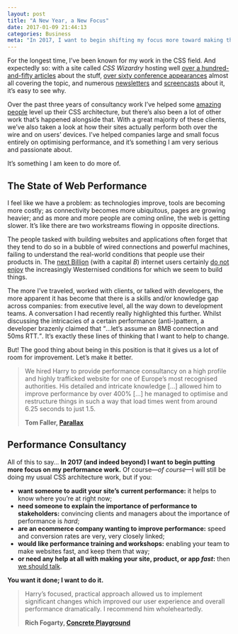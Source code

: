 ```yaml
---
layout: post
title: "A New Year, a New Focus"
date: 2017-01-09 21:44:13
categories: Business
meta: "In 2017, I want to begin shifting my focus more toward making things fast"
---
```


For the longest time, I’ve been known for my work in the CSS field. And
expectedly so: with a site called _CSS Wizardry_ hosting well [over a
hundred-and-fifty articles](/archive/) about the stuff, [over sixty conference
appearances](/speaking/) almost all covering the topic, and numerous
[newsletters](/newsletter/) and
[screencasts](https://www.youtube.com/user/csswizardry) about it, it’s easy to
see why.

Over the past three years of consultancy work I’ve helped some [amazing
people](/#section:clients) level up their CSS architecture, but there’s also
been a lot of other work that’s happened alongside that. With a great majority
of these clients, we’ve also taken a look at how their sites actually perform
both over the wire and on users’ devices. I’ve helped companies large and small
focus entirely on optimising performance, and it’s something I am very serious
and passionate about.

It’s something I am keen to do more of.

## The State of Web Performance

I feel like we have a problem: as technologies improve, tools are becoming more
costly; as connectivity becomes more ubiquitous, pages are growing heavier; and
as more and more people are coming online, the web is getting slower. It’s like
there are two workstreams flowing in opposite directions.

The people tasked with building websites and applications often forget that they
tend to do so in a bubble of wired connections and powerful machines, failing to
understand the real-world conditions that people use their products in. The
[next Billion](https://qz.com/on/the-next-billion/) (with a capital <i>B</i>)
internet users certainly [do not enjoy](https://www.webworldwide.io/) the
increasingly Westernised conditions for which we seem to build things.

The more I’ve traveled, worked with clients, or talked with developers, the more
apparent it has become that there is a skills and/or knowledge gap across
companies: from executive level, all the way down to development teams. A
conversation I had recently really highlighted this further. Whilst discussing
the intricacies of a certain performance (anti-)pattern, a developer brazenly
claimed that <q>…let’s assume an 8MB connection and 50ms RTT.</q>. It’s exactly
these lines of thinking that I want to help to change.



But! The good thing about being in this position is that it gives us a lot of
room for improvement. Let’s make it better.

<blockquote class="pull-quote" id="quote:parallax">
  <p>We hired Harry to provide performance consultancy on a high profile and
  highly trafficked website for one of Europe’s most recognised authorities. His
  detailed and intricate knowledge […] allowed him to improve performance by
  over 400% […] he managed to optimise and restructure things in such a way that
  load times went from around 6.25 seconds to just 1.5.</p>
  <b class="source  pull-quote__source">Tom Faller, <a href="http://parall.ax/">Parallax</a></b>
</blockquote>

## Performance Consultancy

All of this to say… **In 2017 (and indeed beyond) I want to begin putting more
focus on my performance work.** Of course﻿—﻿_of course_﻿—﻿I
will still be doing my usual CSS architecture work, but if you:

* **want someone to audit your site’s current performance:** it helps to know
  where you’re at right now;
* **need someone to explain the importance of performance to stakeholders:**
  convincing clients and managers about the importance of performance is _hard_;
* **are an ecommerce company wanting to improve performance:** speed and
  conversion rates are very, very closely linked;
* **would like performance training and workshops:** enabling your team to make
  websites fast, and keep them that way;
* **or need any help at all with making your site, product, or app _fast_:**
  then [we should talk](/contact/).

**You want it done; I want to do it.**

<blockquote class="pull-quote" id="quote:rich-fogarty">
  <p>Harry’s focused, practical approach allowed us to implement significant
  changes which improved our user experience and overall performance
  dramatically. I recommend him wholeheartedly.</p>
  <b class="source  pull-quote__source">Rich Fogarty, <a href="http://concreteplayground.com">Concrete Playground</a></b>
</blockquote>
